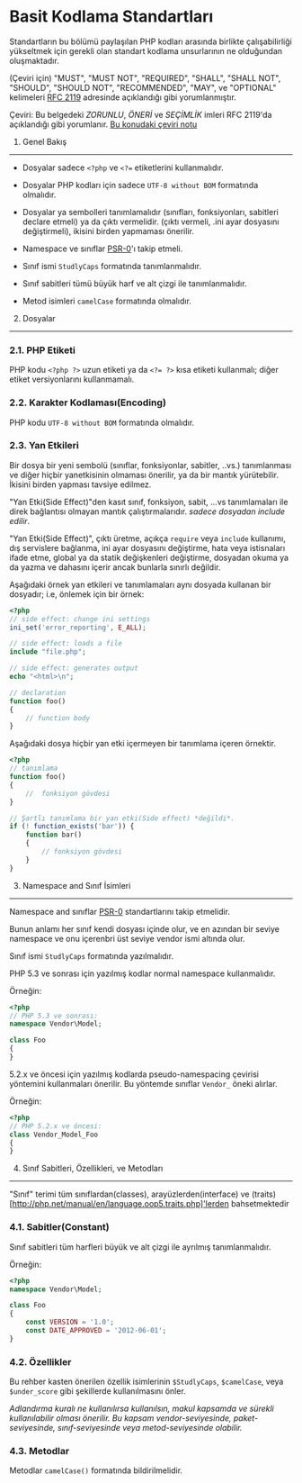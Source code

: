 Basit Kodlama Standartları
==========================

Standartların bu bölümü paylaşılan PHP kodları arasında birlikte çalışabilirliği 
yükseltmek için gerekli olan standart kodlama unsurlarının ne olduğundan 
oluşmaktadır.

(Çeviri için)
"MUST", "MUST NOT", "REQUIRED", "SHALL", "SHALL NOT", "SHOULD",
"SHOULD NOT", "RECOMMENDED", "MAY", ve "OPTIONAL" kelimeleri 
[RFC 2119][] adresinde açıklandığı gibi yorumlanmıştır.

Çeviri:
Bu belgedeki *ZORUNLU*, *ÖNERİ* ve *SEÇİMLİK* imleri RFC 2119'da açıklandığı 
gibi yorumlanır. [Bu konudaki çeviri notu](http://belgeler.gen.tr/rfc/rfc2119.html)

[RFC 2119]: http://www.ietf.org/rfc/rfc2119.txt
[PSR-0]: https://github.com/php-fig/fig-standards/blob/master/accepted/PSR-0.md


1. Genel Bakış
--------------

- Dosyalar sadece `<?php` ve `<?=` etiketlerini kullanmalıdır. 

- Dosyalar PHP kodları için sadece `UTF-8 without BOM` formatında olmalıdır. 

- Dosyalar ya sembolleri tanımlamalıdır (sınıfları, fonksiyonları, sabitleri 
declare etmeli) ya da çıktı vermelidir. (çıktı vermeli, .ini ayar dosyasını 
değiştirmeli), ikisini birden yapmaması önerilir. 

- Namespace ve sınıflar [PSR-0][]'ı takip etmeli.

- Sınıf ismi `StudlyCaps` formatında tanımlanmalıdır.

- Sınıf sabitleri tümü büyük harf ve alt çizgi ile tanımlanmalıdır. 

- Metod isimleri `camelCase` formatında olmalıdır. 


2. Dosyalar
-----------

### 2.1. PHP Etiketi

PHP kodu `<?php ?>` uzun etiketi ya da `<?= ?>` kısa etiketi kullanmalı; diğer 
etiket versiyonlarını kullanmamalı.

### 2.2. Karakter Kodlaması(Encoding)

PHP kodu `UTF-8 without BOM` formatında olmalıdır.

### 2.3. Yan Etkileri

Bir dosya bir yeni sembolü (sınıflar, fonksiyonlar, sabitler, ..vs.) tanımlanması
ve diğer hiçbir yanetkisinin olmaması önerilir, ya da bir mantık yürütebilir. 
İkisini birden yapması tavsiye edilmez.

"Yan Etki(Side Effect)"den kasıt sınıf, fonksiyon, sabit, ...vs tanımlamaları 
ile direk bağlantısı olmayan mantık çalıştırmalarıdır. *sadece dosyadan include 
edilir*.

"Yan Etki(Side Effect)", çıktı üretme, açıkça `require` veya `include` kullanımı, 
dış servislere bağlanma, ini ayar dosyasını değiştirme, hata veya istisnaları 
ifade etme, global ya da statik değişkenleri değiştirme, dosyadan okuma ya da 
yazma ve dahasını içerir ancak bunlarla sınırlı değildir.

Aşağıdaki örnek yan etkileri ve tanımlamaları aynı dosyada kullanan bir dosyadır;
i.e, önlemek için bir örnek:

```php
<?php
// side effect: change ini settings
ini_set('error_reporting', E_ALL);

// side effect: loads a file
include "file.php";

// side effect: generates output
echo "<html>\n";

// declaration
function foo()
{
    // function body
}
```
Aşağıdaki dosya hiçbir yan etki içermeyen bir tanımlama içeren örnektir.

```php
<?php
// tanımlama
function foo()
{
    //  fonksiyon gövdesi
}

// Şartlı tanımlama bir yan etki(Side effect) *değildi*.
if (! function_exists('bar')) {
    function bar()
    {
        // fonksiyon gövdesi
    }
}
```


3. Namespace and Sınıf İsimleri
-------------------------------

Namespace and sınıflar [PSR-0][] standartlarını takip etmelidir.

Bunun anlamı her sınıf kendi dosyası içinde olur, ve en azından bir 
seviye namespace ve onu içerenbri üst seviye vendor ismi altında olur. 

Sınıf ismi `StudlyCaps` formatında yazılmalıdır.

PHP 5.3 ve sonrası için yazılmış kodlar normal namespace kullanmalıdır.

Örneğin:

```php
<?php
// PHP 5.3 ve sonrası:
namespace Vendor\Model;

class Foo
{
}
```

5.2.x ve öncesi için yazılmış kodlarda pseudo-namespacing çevirisi yöntemini 
kullanmaları önerilir. Bu yöntemde sınıflar `Vendor_` öneki alırlar.

Örneğin:

```php
<?php
// PHP 5.2.x ve öncesi:
class Vendor_Model_Foo
{
}
```

4. Sınıf Sabitleri, Özellikleri, ve Metodları
---------------------------------------------

"Sınıf" terimi tüm sınıflardan(classes), arayüzlerden(interface) ve 
(traits)[http://php.net/manual/en/language.oop5.traits.php]'lerden bahsetmektedir

### 4.1. Sabitler(Constant)

Sınıf sabitleri tüm harfleri büyük ve alt çizgi ile ayrılmış tanımlanmalıdır.

Örneğin:

```php
<?php
namespace Vendor\Model;

class Foo
{
    const VERSION = '1.0';
    const DATE_APPROVED = '2012-06-01';
}
```

### 4.2. Özellikler

Bu rehber kasten önerilen özellik isimlerinin `$StudlyCaps`, `$camelCase`, 
veya `$under_score` gibi şekillerde kullanılmasını önler.

*Adlandırma kuralı ne kullanılırsa kullanılsın, makul kapsamda ve sürekli 
kullanılabilir olması önerilir. Bu kapsam vendor-seviyesinde, paket-seviyesinde,
sınıf-seviyesinde veya metod-seviyesinde olabilir.*

### 4.3. Metodlar

Metodlar `camelCase()` formatında bildirilmelidir.

